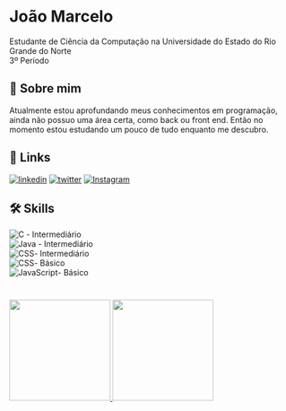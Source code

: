 
# João Marcelo

Estudante de Ciência da Computação na Universidade do Estado do Rio Grande do Norte  
3º Período


## 🚀 Sobre mim
Atualmente estou aprofundando meus conhecimentos em programação, ainda não possuo uma área certa, como back ou front end. Então no momento estou estudando um pouco de tudo enquanto me descubro. 


## 🔗 Links
[![linkedin](https://img.shields.io/badge/linkedin-0A66C2?style=for-the-badge&logo=linkedin&logoColor=white)](https://www.linkedin.com/in/jo%C3%A3o-marcelo-nunes-de-souza-923106274/)
[![twitter](https://img.shields.io/badge/twitter-1DA1F2?style=for-the-badge&logo=twitter&logoColor=white)](https://twitter.com/conklaaa)
[![Instagram](https://img.shields.io/badge/Instagram-E4405F?style=for-the-badge&logo=instagram&logoColor=white)](https://www.instagram.com/j.marcelons/)

## 🛠 Skills
![C](https://img.shields.io/badge/C-00599C?style=for-the-badge&logo=c&logoColor=white) - Intermediário  
![Java](https://img.shields.io/badge/Java-ED8B00?style=for-the-badge&logo=openjdk&logoColor=white)  - Intermediário   
![CSS](https://img.shields.io/badge/HTML5-E34F26?style=for-the-badge&logo=html5&logoColor=white )- Intermediário  
![CSS](https://img.shields.io/badge/CSS3-1572B6?style=for-the-badge&logo=css3&logoColor=white)- Básico     
![JavaScript](https://img.shields.io/badge/JavaScript-F7DF1E?style=for-the-badge&logo=javascript&logoColor=black)- Básico  


#

<div>
  <a href="https://github.com/JMarcelooo">
  <img height="180em" src="https://github-readme-stats.vercel.app/api/top-langs/?username=JMarcelooo&layout=compact&langs_count=7&theme=dracula"/>
  <img height="180em" src="https://github-readme-stats.vercel.app/api?username=JMarcelooo&show_icons=true&theme=dracula&include_all_commits=true&count_private=true"/>
</div>
